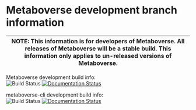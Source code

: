# Metaboverse development branch information



| NOTE: This information is for developers of Metaboverse. All releases of Metaboverse will be a stable build. This information only applies to un-released versions of Metaboverse. |
| --- |

Metaboverse development build info:   
![Build Status](https://github.com/Metaboverse/Metaboverse/workflows/build/badge.svg) 
[![Documentation Status](https://readthedocs.org/projects/metaboverse/badge/?version=latest)](https://metaboverse.readthedocs.io/en/latest/?badge=latest)   

metaboverse-cli development build info:    
![Build Status](https://github.com/Metaboverse/metaboverse-cli/workflows/build/badge.svg)
[![Documentation Status](https://readthedocs.org/projects/metaboverse/badge/?version=latest)](https://metaboverse.readthedocs.io/en/latest/?badge=latest)
